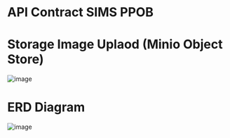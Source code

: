 # API Contract SIMS PPOB

# Storage Image Uplaod (Minio Object Store)

![image](https://github.com/user-attachments/assets/dfc8ec41-dec7-4272-a921-422aab948366)

# ERD Diagram

![image](https://github.com/user-attachments/assets/1ae0b55f-0dee-44c3-9b17-28bee18b86b4)

